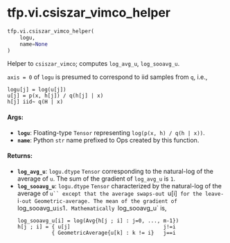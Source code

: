 <div itemscope itemtype="http://developers.google.com/ReferenceObject">
<meta itemprop="name" content="tfp.vi.csiszar_vimco_helper" />
</div>

# tfp.vi.csiszar_vimco_helper

``` python
tfp.vi.csiszar_vimco_helper(
    logu,
    name=None
)
```

Helper to `csiszar_vimco`; computes `log_avg_u`, `log_sooavg_u`.

`axis = 0` of `logu` is presumed to correspond to iid samples from `q`, i.e.,

```none
logu[j] = log(u[j])
u[j] = p(x, h[j]) / q(h[j] | x)
h[j] iid~ q(H | x)
```

#### Args:

* <b>`logu`</b>: Floating-type `Tensor` representing `log(p(x, h) / q(h | x))`.
* <b>`name`</b>: Python `str` name prefixed to Ops created by this function.


#### Returns:

* <b>`log_avg_u`</b>: `logu.dtype` `Tensor` corresponding to the natural-log of the
    average of `u`. The sum of the gradient of `log_avg_u` is `1`.
* <b>`log_sooavg_u`</b>: `logu.dtype` `Tensor` characterized by the natural-log of the
    average of `u`` except that the average swaps-out `u[i]` for the
    leave-`i`-out Geometric-average. The mean of the gradient of
    `log_sooavg_u` is `1`. Mathematically `log_sooavg_u` is,
    ```none
    log_sooavg_u[i] = log(Avg{h[j ; i] : j=0, ..., m-1})
    h[j ; i] = { u[j]                              j!=i
               { GeometricAverage{u[k] : k != i}   j==i
    ```